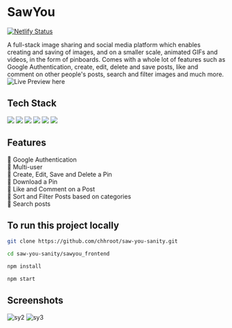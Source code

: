 # SawYou 
[![Netlify Status](https://api.netlify.com/api/v1/badges/db92c83a-3d3f-4ff9-8cae-b8772c36ecab/deploy-status)](https://app.netlify.com/sites/mellow-marigold-99f5f4/deploys)

A full-stack image sharing and social media platform which enables creating and saving of images, and on a smaller scale, animated GIFs and videos, in the form of pinboards. Comes with a whole lot of features such as Google Authentication, create, edit, delete and save posts, like and comment on other people's posts, search and filter images and much more. ![Live Preview here](https://sawyou.netlify.app/)

## Tech Stack
![](https://img.shields.io/badge/React-61DAFB.svg?style=for-the-badge&logo=React&logoColor=black)
![](https://img.shields.io/badge/Tailwind%20CSS-06B6D4.svg?style=for-the-badge&logo=Tailwind-CSS&logoColor=white)
![](https://img.shields.io/badge/npm-CB3837.svg?style=for-the-badge&logo=npm&logoColor=white)
![](https://img.shields.io/badge/React%20Router-CA4245.svg?style=for-the-badge&logo=React-Router&logoColor=white)
![](https://img.shields.io/badge/Google%20Cloud-4285F4.svg?style=for-the-badge&logo=Google-Cloud&logoColor=white)
![](https://img.shields.io/badge/Netlify-00C7B7.svg?style=for-the-badge&logo=Netlify&logoColor=white)

## Features
:candy: Google Authentication\
:cookie: Multi-user\
:icecream: Create, Edit, Save and Delete a Pin\
:ice_cream: Download a Pin\
:doughnut: Like and Comment on a Post\
:shaved_ice: Sort and Filter Posts based on categories\
:honey_pot: Search posts

## To run this project locally
```bash
git clone https://github.com/chhroot/saw-you-sanity.git
```
```bash
cd saw-you-sanity/sawyou_frontend
```
```bash
npm install
```
```bash
npm start
```
## Screenshots
![sy2](https://github.com/chhroot/saw-you-sanity/assets/92013594/1c8f4587-6357-4b17-82b7-fc3b723f5060)
![sy3](https://github.com/chhroot/saw-you-sanity/assets/92013594/466681b8-3c04-4c6f-96cc-666214ef51bb)
